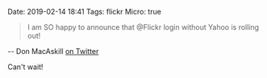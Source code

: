 Date: 2019-02-14 18:41
Tags: flickr
Micro: true

> I am SO happy to announce that @Flickr login without Yahoo is rolling out!

-- Don MacAskill [on Twitter](https://twitter.com/DonMacAskill/status/1095491566133760007)

Can't wait!
